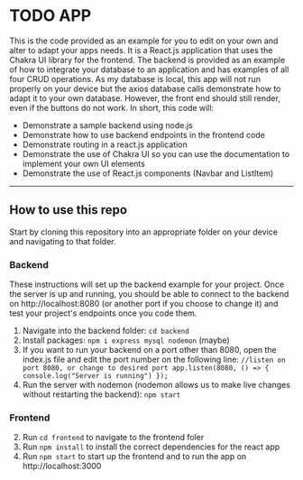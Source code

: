 # TODO APP
This is the code provided as an example for you to edit on your own and alter to adapt your apps needs.  It is a React.js application that uses the Chakra UI library for the frontend.  The backend is provided as an example of how to integrate your database to an application and has examples of all four CRUD operations.  As my database is local, this app will not run properly on your device but the axios database calls demonstrate how to adapt it to your own database.  However, the front end should still render, even if the buttons do not work.  In short, this code will:
- Demonstrate a sample backend using node.js
- Demonstrate how to use backend endpoints in the frontend code
- Demonstrate routing in a react.js application
- Demonstrate the use of Chakra UI so you can use the documentation to implement your own UI elements
- Demonstrate the use of React.js components (Navbar and ListItem)

---

## How to use this repo

Start by cloning this repository into an appropriate folder on your device and navigating to that folder.

### Backend

These instructions will set up the backend example for your project.  Once the server is up and running, you should be able to connect to the backend on http://localhost:8080 (or another port if you choose to change it) and test your project's endpoints once you code them.

1. Navigate into the backend folder: ```cd backend```
2. Install packages: ```npm i express mysql nodemon``` (maybe)
3. If you want to run your backend on a port other than 8080, open the index.js file and edit the port number on the following line: ```//listen on port 8080, or change to desired port
app.listen(8080, () => {
  console.log("Server is running")
});```
4. Run the server with nodemon (nodemon allows us to make live changes without restarting the backend): ```npm start```


### Frontend
2. Run ```cd frontend``` to navigate to the frontend foler
3. Run ```npm install``` to install the correct dependencies for the react app
4. Run ```npm start``` to start up the frontend and to run the app on http://localhost:3000
